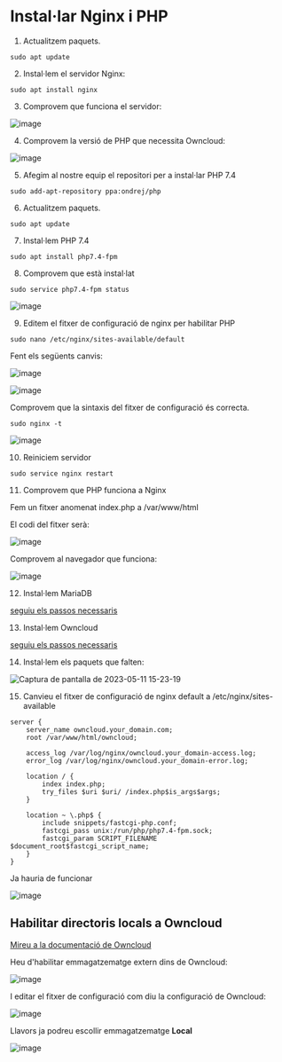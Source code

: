 # Instal·lar Nginx i PHP

1. Actualitzem paquets.

```
sudo apt update
```

2. Instal·lem el servidor Nginx:

```
sudo apt install nginx
```

3. Comprovem que funciona el servidor:

![image](https://user-images.githubusercontent.com/110727546/236466748-ed359bf9-4a2b-42c5-96eb-f5c1e6e0022d.png)

4. Comprovem la versió de PHP que necessita Owncloud:

![image](https://user-images.githubusercontent.com/110727546/236467047-f899b034-e802-4ec3-b213-d84d8bb1bf4c.png)

5. Afegim al nostre equip el repositori per a instal·lar PHP 7.4

```
sudo add-apt-repository ppa:ondrej/php
```

6. Actualitzem paquets.

```
sudo apt update
```

7. Instal·lem PHP 7.4

```
sudo apt install php7.4-fpm
```

8. Comprovem que està instal·lat

```
sudo service php7.4-fpm status
```

![image](https://user-images.githubusercontent.com/110727546/236472017-ff2b2f34-8cbc-40ee-aee7-23e532bea7f6.png)

9. Editem el fitxer de configuració de nginx per habilitar PHP

```
sudo nano /etc/nginx/sites-available/default
```

Fent els següents canvis:

![image](https://user-images.githubusercontent.com/110727546/236473019-8fb69a14-fd6c-4b83-baa8-139b20f8fdb1.png)

![image](https://user-images.githubusercontent.com/110727546/236475405-8f236183-a3d1-441d-98b1-f232bc0a85f1.png)

Comprovem que la sintaxis del fitxer de configuració és correcta.

```
sudo nginx -t
``` 

![image](https://user-images.githubusercontent.com/110727546/236475934-00ab0bbd-28b0-4405-8c5a-14f6821b1491.png)

10. Reiniciem servidor

```
sudo service nginx restart
```

11. Comprovem que PHP funciona a Nginx

Fem un fitxer anomenat index.php a /var/www/html

El codi del fitxer serà:

![image](https://user-images.githubusercontent.com/110727546/236474069-558a0ce8-7016-42b8-b36e-a05f592f8f52.png)

Comprovem al navegador que funciona:

![image](https://user-images.githubusercontent.com/110727546/236473828-bddc2ce9-36fa-4168-8b2a-efe49c9fc5d2.png)

12. Instal·lem MariaDB

[seguiu els passos necessaris](https://dungeonofbits.com/instalacion-de-owncloud-en-linux.html)

13. Instal·lem Owncloud

[seguiu els passos necessaris](https://dungeonofbits.com/instalacion-de-owncloud-en-linux.html)

14. Instal·lem els paquets que falten:

![Captura de pantalla de 2023-05-11 15-23-19](https://github.com/XaSaFa/MP08/assets/110727546/0f275434-bd34-43a0-b06d-9b9849a3385f)

15. Canvieu el fitxer de configuració de nginx  default a /etc/nginx/sites-available


```
server {
    server_name owncloud.your_domain.com;
    root /var/www/html/owncloud;

    access_log /var/log/nginx/owncloud.your_domain-access.log;
    error_log /var/log/nginx/owncloud.your_domain-error.log;

    location / {
        index index.php;
        try_files $uri $uri/ /index.php$is_args$args;
    }

    location ~ \.php$ {
        include snippets/fastcgi-php.conf;
        fastcgi_pass unix:/run/php/php7.4-fpm.sock;
        fastcgi_param SCRIPT_FILENAME $document_root$fastcgi_script_name;
    }
}
```

Ja hauria de funcionar

![image](https://github.com/XaSaFa/MP08/assets/110727546/394de47e-9a62-4dfd-936e-16134a5463f8)

## Habilitar directoris locals a Owncloud

[Mireu a la documentació de Owncloud](https://doc.owncloud.com/server/next/admin_manual/configuration/files/external_storage/local.html)

Heu d'habilitar emmagatzematge extern dins de Owncloud:

![image](https://github.com/XaSaFa/MP08/assets/110727546/b9cbef3e-377b-424d-96b4-20c95e52ae3f)

I editar el fitxer de configuració com diu la configuració de Owncloud:

![image](https://github.com/XaSaFa/MP08/assets/110727546/3597713f-69d0-4554-8278-1078acbe925d)

Llavors ja podreu escollir emmagatzematge **Local**

![image](https://github.com/XaSaFa/MP08/assets/110727546/7c91bfba-4268-4a1e-b1d6-bd10d3594597)

